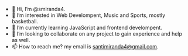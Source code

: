 - 👋 Hi, I’m @smiranda4.
- 👀 I’m interested in Web Develompent, Music and Sports, mostly basketball.
- 🌱 I’m currently learning JavaScript and frontend develompent.
- 💞️ I’m looking to collaborate on any project to gain experience and help as well.
- 📫 How to reach me? my email is santimiranda4@gmail.com.

<!---
smiranda4/smiranda4 is a ✨ special ✨ repository because its `README.md` (this file) appears on your GitHub profile.
You can click the Preview link to take a look at your changes.
--->
